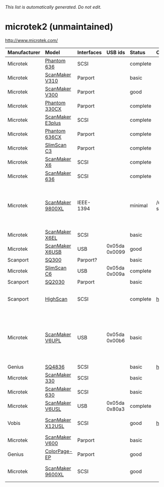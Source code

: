 _This list is automatically generated. Do not edit._

# microtek2 (unmaintained) #
http://www.microtek.com/

| **Manufacturer** | **Model** | **Interfaces** | **USB ids** | **Status** | **Comment** | **URL** |
|:-----------------|:----------|:---------------|:------------|:-----------|:------------|:--------|
|Microtek|[Phantom 636](Microtek2Phantom636.md)|SCSI|  |complete|  |  |
|Microtek|[ScanMaker V310](Microtek2ScanMakerV310.md)|Parport|  |basic|  |  |
|Microtek|[ScanMaker V300](Microtek2ScanMakerV300.md)|Parport|  |good|  |  |
|Microtek|[Phantom 330CX](Microtek2Phantom330CX.md)|Parport|  |complete|  |  |
|Microtek|[ScanMaker E3plus](Microtek2ScanMakerE3plus.md)|SCSI|  |complete|  |  |
|Microtek|[Phantom 636CX](Microtek2Phantom636CX.md)|Parport|  |complete|  |  |
|Microtek|[SlimScan C3](Microtek2SlimScanC3.md)|Parport|  |complete|  |  |
|Microtek|[ScanMaker X6](Microtek2ScanMakerX6.md)|SCSI|  |complete|  |  |
|Microtek|[ScanMaker 636](Microtek2ScanMaker636.md)|SCSI|  |complete|  |  |
|Microtek|[ScanMaker 9800XL](Microtek2ScanMaker9800XL.md)|IEEE-1394|  |minimal|/unsupported/microtek-scanmaker-9800.html|IEEE-1394 seems to work. See link. More reports welcome.|
|Microtek|[ScanMaker X6EL](Microtek2ScanMakerX6EL.md)|SCSI|  |basic|  |  |
|Microtek|[ScanMaker X6USB](Microtek2ScanMakerX6USB.md)|USB|0x05da 0x0099|good|  |  |
|Scanport|[SQ300](Microtek2SQ300.md)|Parport?|  |basic|  |  |
|Microtek|[SlimScan C6](Microtek2SlimScanC6.md)|USB|0x05da 0x009a|complete|  |  |
|Scanport|[SQ2030](Microtek2SQ2030.md)|Parport|  |basic|  |  |
|Scanport|[HighScan](Microtek2HighScan.md)|SCSI|  |complete|http://www.scanport.com/|only E3plus based models|
|Microtek|[ScanMaker V6UPL](Microtek2ScanMakerV6UPL.md)|USB|0x05da 0x00b6|basic|  |Sometimes scan speed goes to fast and results look badly smudged.|
|Genius|[SQ4836](Microtek2SQ4836.md)|SCSI|  |basic|http://www.geniusmouse.co.uk/|  |
|Microtek|[ScanMaker 330](Microtek2ScanMaker330.md)|SCSI|  |basic|  |  |
|Microtek|[ScanMaker 630](Microtek2ScanMaker630.md)|SCSI|  |basic|  |  |
|Microtek|[ScanMaker V6USL](Microtek2ScanMakerV6USL.md)|USB|0x05da 0x80a3|complete|  |  |
|Vobis|[ScanMaker X12USL](Microtek2ScanMakerX12USL.md)|SCSI|  |good|http://www.vobis.de/|only Flatbed mode ?|
|Microtek|[ScanMaker V600](Microtek2ScanMakerV600.md)|Parport|  |basic|  |  |
|Genius|[ColorPage-EP](Microtek2ColorPageEP.md)|Parport|  |good|  |  |
|Microtek|[ScanMaker 9600XL](Microtek2ScanMaker9600XL.md)|SCSI|  |good|  |only flatbed mode ?|
